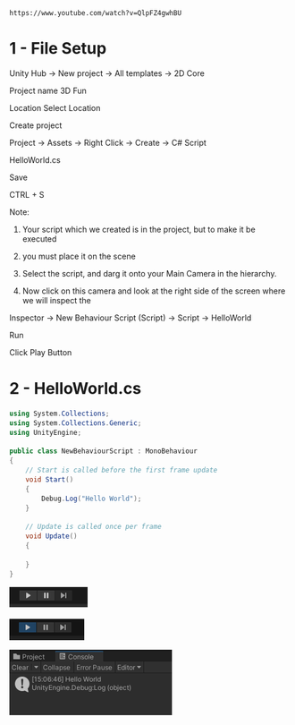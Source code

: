 ```
https://www.youtube.com/watch?v=QlpFZ4gwhBU
```

# 1 - File Setup

Unity Hub -> New project -> All templates -> 2D Core 

Project name
3D Fun

Location
Select Location

Create project


Project -> Assets -> Right Click -> Create -> C# Script

HelloWorld.cs


Save 

CTRL + S


Note:
1) Your script which we created is in the project, but to make it be executed 

2) you must place it on the scene

3) Select the script, and darg it onto your Main Camera in the hierarchy.


4) Now click on this camera and look at the right side of the screen where we will inspect the 

Inspector -> New Behaviour Script (Script) -> Script -> HelloWorld



Run

Click Play Button

# 2 - HelloWorld.cs

```csharp
using System.Collections;
using System.Collections.Generic;
using UnityEngine;

public class NewBehaviourScript : MonoBehaviour
{
    // Start is called before the first frame update
    void Start()
    {
        Debug.Log("Hello World");
    }

    // Update is called once per frame
    void Update()
    {
        
    }
}
```

![Image](3.PNG)

![Image](4.PNG)

![Image](5.PNG)